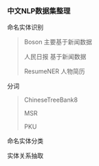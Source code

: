 ### 中文NLP数据集整理

命名实体识别

>Boson 主要基于新闻数据
>
>人民日报 基于新闻数据
>
>ResumeNER 人物简历

分词

> ChineseTreeBank8
>
> MSR
>
> PKU

命名实体分类

> 

实体关系抽取

> 

